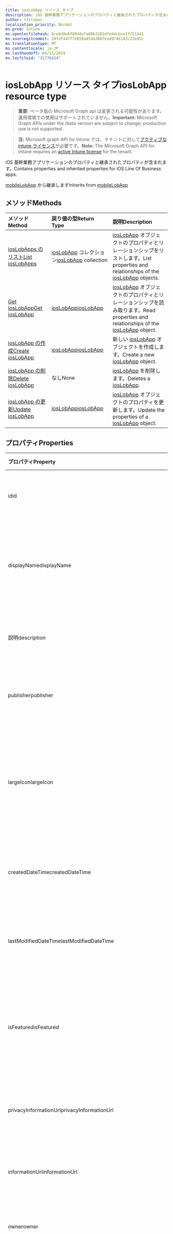 ```yaml
---
title: iosLobApp リソース タイプ
description: iOS 基幹業務アプリケーションのプロパティと継承されたプロパティが含まれます。
author: tfitzmac
localization_priority: Normal
ms.prod: Intune
ms.openlocfilehash: 8ce6d0e6f884dafa80b3181dfe44cbce1ff51341
ms.sourcegitcommit: 20fef447f7e658a454a3887ea49746142c22e45c
ms.translationtype: MT
ms.contentlocale: ja-JP
ms.lasthandoff: 04/11/2019
ms.locfileid: "31776424"
---
```

# <a name="ioslobapp-resource-type"></a><span data-ttu-id="5ec6e-103">iosLobApp リソース タイプ</span><span class="sxs-lookup"><span data-stu-id="5ec6e-103">iosLobApp resource type</span></span>

> <span data-ttu-id="5ec6e-104">**重要:** ベータ版の Microsoft Graph api は変更される可能性があります。運用環境での使用はサポートされていません。</span><span class="sxs-lookup"><span data-stu-id="5ec6e-104">**Important:** Microsoft Graph APIs under the /beta version are subject to change; production use is not supported.</span></span>

> <span data-ttu-id="5ec6e-105">**注:** Microsoft graph API for Intune では、テナントに対して[アクティブな intune ライセンス](https://go.microsoft.com/fwlink/?linkid=839381)が必要です。</span><span class="sxs-lookup"><span data-stu-id="5ec6e-105">**Note:** The Microsoft Graph API for Intune requires an [active Intune license](https://go.microsoft.com/fwlink/?linkid=839381) for the tenant.</span></span>

<span data-ttu-id="5ec6e-106">iOS 基幹業務アプリケーションのプロパティと継承されたプロパティが含まれます。</span><span class="sxs-lookup"><span data-stu-id="5ec6e-106">Contains properties and inherited properties for iOS Line Of Business apps.</span></span>


<span data-ttu-id="5ec6e-107">[mobileLobApp](../resources/intune-apps-mobilelobapp.md) から継承します</span><span class="sxs-lookup"><span data-stu-id="5ec6e-107">Inherits from [mobileLobApp](../resources/intune-apps-mobilelobapp.md)</span></span>

## <a name="methods"></a><span data-ttu-id="5ec6e-108">メソッド</span><span class="sxs-lookup"><span data-stu-id="5ec6e-108">Methods</span></span>
|<span data-ttu-id="5ec6e-109">メソッド</span><span class="sxs-lookup"><span data-stu-id="5ec6e-109">Method</span></span>|<span data-ttu-id="5ec6e-110">戻り値の型</span><span class="sxs-lookup"><span data-stu-id="5ec6e-110">Return Type</span></span>|<span data-ttu-id="5ec6e-111">説明</span><span class="sxs-lookup"><span data-stu-id="5ec6e-111">Description</span></span>|
|:---|:---|:---|
|[<span data-ttu-id="5ec6e-112">iosLobApps のリスト</span><span class="sxs-lookup"><span data-stu-id="5ec6e-112">List iosLobApps</span></span>](../api/intune-apps-ioslobapp-list.md)|<span data-ttu-id="5ec6e-113">[iosLobApp](../resources/intune-apps-ioslobapp.md) コレクション</span><span class="sxs-lookup"><span data-stu-id="5ec6e-113">[iosLobApp](../resources/intune-apps-ioslobapp.md) collection</span></span>|<span data-ttu-id="5ec6e-114">[iosLobApp](../resources/intune-apps-ioslobapp.md) オブジェクトのプロパティとリレーションシップをリストします。</span><span class="sxs-lookup"><span data-stu-id="5ec6e-114">List properties and relationships of the [iosLobApp](../resources/intune-apps-ioslobapp.md) objects.</span></span>|
|[<span data-ttu-id="5ec6e-115">Get iosLobApp</span><span class="sxs-lookup"><span data-stu-id="5ec6e-115">Get iosLobApp</span></span>](../api/intune-apps-ioslobapp-get.md)|[<span data-ttu-id="5ec6e-116">iosLobApp</span><span class="sxs-lookup"><span data-stu-id="5ec6e-116">iosLobApp</span></span>](../resources/intune-apps-ioslobapp.md)|<span data-ttu-id="5ec6e-117">[iosLobApp](../resources/intune-apps-ioslobapp.md) オブジェクトのプロパティとリレーションシップを読み取ります。</span><span class="sxs-lookup"><span data-stu-id="5ec6e-117">Read properties and relationships of the [iosLobApp](../resources/intune-apps-ioslobapp.md) object.</span></span>|
|[<span data-ttu-id="5ec6e-118">iosLobApp の作成</span><span class="sxs-lookup"><span data-stu-id="5ec6e-118">Create iosLobApp</span></span>](../api/intune-apps-ioslobapp-create.md)|[<span data-ttu-id="5ec6e-119">iosLobApp</span><span class="sxs-lookup"><span data-stu-id="5ec6e-119">iosLobApp</span></span>](../resources/intune-apps-ioslobapp.md)|<span data-ttu-id="5ec6e-120">新しい [iosLobApp](../resources/intune-apps-ioslobapp.md) オブジェクトを作成します。</span><span class="sxs-lookup"><span data-stu-id="5ec6e-120">Create a new [iosLobApp](../resources/intune-apps-ioslobapp.md) object.</span></span>|
|[<span data-ttu-id="5ec6e-121">iosLobApp の削除</span><span class="sxs-lookup"><span data-stu-id="5ec6e-121">Delete iosLobApp</span></span>](../api/intune-apps-ioslobapp-delete.md)|<span data-ttu-id="5ec6e-122">なし</span><span class="sxs-lookup"><span data-stu-id="5ec6e-122">None</span></span>|<span data-ttu-id="5ec6e-123">[iosLobApp](../resources/intune-apps-ioslobapp.md) を削除します。</span><span class="sxs-lookup"><span data-stu-id="5ec6e-123">Deletes a [iosLobApp](../resources/intune-apps-ioslobapp.md).</span></span>|
|[<span data-ttu-id="5ec6e-124">iosLobApp の更新</span><span class="sxs-lookup"><span data-stu-id="5ec6e-124">Update iosLobApp</span></span>](../api/intune-apps-ioslobapp-update.md)|[<span data-ttu-id="5ec6e-125">iosLobApp</span><span class="sxs-lookup"><span data-stu-id="5ec6e-125">iosLobApp</span></span>](../resources/intune-apps-ioslobapp.md)|<span data-ttu-id="5ec6e-126">[iosLobApp](../resources/intune-apps-ioslobapp.md) オブジェクトのプロパティを更新します。</span><span class="sxs-lookup"><span data-stu-id="5ec6e-126">Update the properties of a [iosLobApp](../resources/intune-apps-ioslobapp.md) object.</span></span>|

## <a name="properties"></a><span data-ttu-id="5ec6e-127">プロパティ</span><span class="sxs-lookup"><span data-stu-id="5ec6e-127">Properties</span></span>
|<span data-ttu-id="5ec6e-128">プロパティ</span><span class="sxs-lookup"><span data-stu-id="5ec6e-128">Property</span></span>|<span data-ttu-id="5ec6e-129">型</span><span class="sxs-lookup"><span data-stu-id="5ec6e-129">Type</span></span>|<span data-ttu-id="5ec6e-130">説明</span><span class="sxs-lookup"><span data-stu-id="5ec6e-130">Description</span></span>|
|:---|:---|:---|
|<span data-ttu-id="5ec6e-131">id</span><span class="sxs-lookup"><span data-stu-id="5ec6e-131">id</span></span>|<span data-ttu-id="5ec6e-132">文字列型 (String)</span><span class="sxs-lookup"><span data-stu-id="5ec6e-132">String</span></span>|<span data-ttu-id="5ec6e-133">エンティティのキー。</span><span class="sxs-lookup"><span data-stu-id="5ec6e-133">Key of the entity.</span></span> <span data-ttu-id="5ec6e-134">[mobileApp](../resources/intune-apps-mobileapp.md) から継承します</span><span class="sxs-lookup"><span data-stu-id="5ec6e-134">Inherited from [mobileApp](../resources/intune-apps-mobileapp.md)</span></span>|
|<span data-ttu-id="5ec6e-135">displayName</span><span class="sxs-lookup"><span data-stu-id="5ec6e-135">displayName</span></span>|<span data-ttu-id="5ec6e-136">String</span><span class="sxs-lookup"><span data-stu-id="5ec6e-136">String</span></span>|<span data-ttu-id="5ec6e-137">管理者が提供またはインポートしたアプリのタイトル。</span><span class="sxs-lookup"><span data-stu-id="5ec6e-137">The admin provided or imported title of the app.</span></span> <span data-ttu-id="5ec6e-138">[mobileApp](../resources/intune-apps-mobileapp.md) から継承します</span><span class="sxs-lookup"><span data-stu-id="5ec6e-138">Inherited from [mobileApp](../resources/intune-apps-mobileapp.md)</span></span>|
|<span data-ttu-id="5ec6e-139">説明</span><span class="sxs-lookup"><span data-stu-id="5ec6e-139">description</span></span>|<span data-ttu-id="5ec6e-140">String</span><span class="sxs-lookup"><span data-stu-id="5ec6e-140">String</span></span>|<span data-ttu-id="5ec6e-141">アプリの説明。</span><span class="sxs-lookup"><span data-stu-id="5ec6e-141">The description of the app.</span></span> <span data-ttu-id="5ec6e-142">[mobileApp](../resources/intune-apps-mobileapp.md) から継承します</span><span class="sxs-lookup"><span data-stu-id="5ec6e-142">Inherited from [mobileApp](../resources/intune-apps-mobileapp.md)</span></span>|
|<span data-ttu-id="5ec6e-143">publisher</span><span class="sxs-lookup"><span data-stu-id="5ec6e-143">publisher</span></span>|<span data-ttu-id="5ec6e-144">文字列</span><span class="sxs-lookup"><span data-stu-id="5ec6e-144">String</span></span>|<span data-ttu-id="5ec6e-145">アプリの発行元。</span><span class="sxs-lookup"><span data-stu-id="5ec6e-145">The publisher of the app.</span></span> <span data-ttu-id="5ec6e-146">[mobileApp](../resources/intune-apps-mobileapp.md) から継承します</span><span class="sxs-lookup"><span data-stu-id="5ec6e-146">Inherited from [mobileApp](../resources/intune-apps-mobileapp.md)</span></span>|
|<span data-ttu-id="5ec6e-147">largeIcon</span><span class="sxs-lookup"><span data-stu-id="5ec6e-147">largeIcon</span></span>|[<span data-ttu-id="5ec6e-148">mimeContent</span><span class="sxs-lookup"><span data-stu-id="5ec6e-148">mimeContent</span></span>](../resources/intune-shared-mimecontent.md)|<span data-ttu-id="5ec6e-149">アプリの詳細に表示され、アイコンのアップロードに使用される大きいアイコン。</span><span class="sxs-lookup"><span data-stu-id="5ec6e-149">The large icon, to be displayed in the app details and used for upload of the icon.</span></span> <span data-ttu-id="5ec6e-150">[mobileApp](../resources/intune-apps-mobileapp.md) から継承します</span><span class="sxs-lookup"><span data-stu-id="5ec6e-150">Inherited from [mobileApp](../resources/intune-apps-mobileapp.md)</span></span>|
|<span data-ttu-id="5ec6e-151">createdDateTime</span><span class="sxs-lookup"><span data-stu-id="5ec6e-151">createdDateTime</span></span>|<span data-ttu-id="5ec6e-152">DateTimeOffset</span><span class="sxs-lookup"><span data-stu-id="5ec6e-152">DateTimeOffset</span></span>|<span data-ttu-id="5ec6e-153">アプリが作成された日時。</span><span class="sxs-lookup"><span data-stu-id="5ec6e-153">The date and time the app was created.</span></span> <span data-ttu-id="5ec6e-154">[mobileApp](../resources/intune-apps-mobileapp.md) から継承します</span><span class="sxs-lookup"><span data-stu-id="5ec6e-154">Inherited from [mobileApp](../resources/intune-apps-mobileapp.md)</span></span>|
|<span data-ttu-id="5ec6e-155">lastModifiedDateTime</span><span class="sxs-lookup"><span data-stu-id="5ec6e-155">lastModifiedDateTime</span></span>|<span data-ttu-id="5ec6e-156">DateTimeOffset</span><span class="sxs-lookup"><span data-stu-id="5ec6e-156">DateTimeOffset</span></span>|<span data-ttu-id="5ec6e-157">アプリが最後に変更された日時。</span><span class="sxs-lookup"><span data-stu-id="5ec6e-157">The date and time the app was last modified.</span></span> <span data-ttu-id="5ec6e-158">[mobileApp](../resources/intune-apps-mobileapp.md) から継承します</span><span class="sxs-lookup"><span data-stu-id="5ec6e-158">Inherited from [mobileApp](../resources/intune-apps-mobileapp.md)</span></span>|
|<span data-ttu-id="5ec6e-159">isFeatured</span><span class="sxs-lookup"><span data-stu-id="5ec6e-159">isFeatured</span></span>|<span data-ttu-id="5ec6e-160">Boolean</span><span class="sxs-lookup"><span data-stu-id="5ec6e-160">Boolean</span></span>|<span data-ttu-id="5ec6e-161">アプリが管理者のおすすめとしてマークされたかどうかを示す値。[mobileApp](../resources/intune-apps-mobileapp.md) から継承します</span><span class="sxs-lookup"><span data-stu-id="5ec6e-161">The value indicating whether the app is marked as featured by the admin. Inherited from [mobileApp](../resources/intune-apps-mobileapp.md)</span></span>|
|<span data-ttu-id="5ec6e-162">privacyInformationUrl</span><span class="sxs-lookup"><span data-stu-id="5ec6e-162">privacyInformationUrl</span></span>|<span data-ttu-id="5ec6e-163">文字列</span><span class="sxs-lookup"><span data-stu-id="5ec6e-163">String</span></span>|<span data-ttu-id="5ec6e-164">プライバシーに関する声明の URL。</span><span class="sxs-lookup"><span data-stu-id="5ec6e-164">The privacy statement Url.</span></span> <span data-ttu-id="5ec6e-165">[mobileApp](../resources/intune-apps-mobileapp.md) から継承します</span><span class="sxs-lookup"><span data-stu-id="5ec6e-165">Inherited from [mobileApp](../resources/intune-apps-mobileapp.md)</span></span>|
|<span data-ttu-id="5ec6e-166">informationUrl</span><span class="sxs-lookup"><span data-stu-id="5ec6e-166">informationUrl</span></span>|<span data-ttu-id="5ec6e-167">文字列</span><span class="sxs-lookup"><span data-stu-id="5ec6e-167">String</span></span>|<span data-ttu-id="5ec6e-168">詳細情報の URL。</span><span class="sxs-lookup"><span data-stu-id="5ec6e-168">The more information Url.</span></span> <span data-ttu-id="5ec6e-169">[mobileApp](../resources/intune-apps-mobileapp.md) から継承します</span><span class="sxs-lookup"><span data-stu-id="5ec6e-169">Inherited from [mobileApp](../resources/intune-apps-mobileapp.md)</span></span>|
|<span data-ttu-id="5ec6e-170">owner</span><span class="sxs-lookup"><span data-stu-id="5ec6e-170">owner</span></span>|<span data-ttu-id="5ec6e-171">文字列</span><span class="sxs-lookup"><span data-stu-id="5ec6e-171">String</span></span>|<span data-ttu-id="5ec6e-172">アプリの所有者。</span><span class="sxs-lookup"><span data-stu-id="5ec6e-172">The owner of the app.</span></span> <span data-ttu-id="5ec6e-173">[mobileApp](../resources/intune-apps-mobileapp.md) から継承します</span><span class="sxs-lookup"><span data-stu-id="5ec6e-173">Inherited from [mobileApp](../resources/intune-apps-mobileapp.md)</span></span>|
|<span data-ttu-id="5ec6e-174">developer</span><span class="sxs-lookup"><span data-stu-id="5ec6e-174">developer</span></span>|<span data-ttu-id="5ec6e-175">文字列</span><span class="sxs-lookup"><span data-stu-id="5ec6e-175">String</span></span>|<span data-ttu-id="5ec6e-176">アプリの開発者。</span><span class="sxs-lookup"><span data-stu-id="5ec6e-176">The developer of the app.</span></span> <span data-ttu-id="5ec6e-177">[mobileApp](../resources/intune-apps-mobileapp.md) から継承します</span><span class="sxs-lookup"><span data-stu-id="5ec6e-177">Inherited from [mobileApp](../resources/intune-apps-mobileapp.md)</span></span>|
|<span data-ttu-id="5ec6e-178">notes</span><span class="sxs-lookup"><span data-stu-id="5ec6e-178">notes</span></span>|<span data-ttu-id="5ec6e-179">文字列</span><span class="sxs-lookup"><span data-stu-id="5ec6e-179">String</span></span>|<span data-ttu-id="5ec6e-180">アプリ用のメモ。</span><span class="sxs-lookup"><span data-stu-id="5ec6e-180">Notes for the app.</span></span> <span data-ttu-id="5ec6e-181">[mobileApp](../resources/intune-apps-mobileapp.md) から継承します</span><span class="sxs-lookup"><span data-stu-id="5ec6e-181">Inherited from [mobileApp](../resources/intune-apps-mobileapp.md)</span></span>|
|<span data-ttu-id="5ec6e-182">uploadState</span><span class="sxs-lookup"><span data-stu-id="5ec6e-182">uploadState</span></span>|<span data-ttu-id="5ec6e-183">Int32</span><span class="sxs-lookup"><span data-stu-id="5ec6e-183">Int32</span></span>|<span data-ttu-id="5ec6e-184">アップロード状態。</span><span class="sxs-lookup"><span data-stu-id="5ec6e-184">The upload state.</span></span> <span data-ttu-id="5ec6e-185">[mobileApp](../resources/intune-apps-mobileapp.md) から継承します</span><span class="sxs-lookup"><span data-stu-id="5ec6e-185">Inherited from [mobileApp](../resources/intune-apps-mobileapp.md)</span></span>|
|<span data-ttu-id="5ec6e-186">publishingState</span><span class="sxs-lookup"><span data-stu-id="5ec6e-186">publishingState</span></span>|[<span data-ttu-id="5ec6e-187">mobileAppPublishingState</span><span class="sxs-lookup"><span data-stu-id="5ec6e-187">mobileAppPublishingState</span></span>](../resources/intune-apps-mobileapppublishingstate.md)|<span data-ttu-id="5ec6e-188">アプリの発行の状態。</span><span class="sxs-lookup"><span data-stu-id="5ec6e-188">The publishing state for the app.</span></span> <span data-ttu-id="5ec6e-189">アプリが発行されていない限り、アプリを割り当てることができません。</span><span class="sxs-lookup"><span data-stu-id="5ec6e-189">The app cannot be assigned unless the app is published.</span></span> <span data-ttu-id="5ec6e-190">[mobileApp](../resources/intune-apps-mobileapp.md)から継承されます。</span><span class="sxs-lookup"><span data-stu-id="5ec6e-190">Inherited from [mobileApp](../resources/intune-apps-mobileapp.md).</span></span> <span data-ttu-id="5ec6e-191">使用可能な値は、`notPublished`、`processing`、`published` です。</span><span class="sxs-lookup"><span data-stu-id="5ec6e-191">Possible values are: `notPublished`, `processing`, `published`.</span></span>|
|<span data-ttu-id="5ec6e-192">isAssigned</span><span class="sxs-lookup"><span data-stu-id="5ec6e-192">isAssigned</span></span>|<span data-ttu-id="5ec6e-193">Boolean</span><span class="sxs-lookup"><span data-stu-id="5ec6e-193">Boolean</span></span>|<span data-ttu-id="5ec6e-194">アプリが少なくとも1つのグループに割り当てられているかどうかを示す値。</span><span class="sxs-lookup"><span data-stu-id="5ec6e-194">The value indicating whether the app is assigned to at least one group.</span></span> <span data-ttu-id="5ec6e-195">[mobileApp](../resources/intune-apps-mobileapp.md) から継承します</span><span class="sxs-lookup"><span data-stu-id="5ec6e-195">Inherited from [mobileApp](../resources/intune-apps-mobileapp.md)</span></span>|
|<span data-ttu-id="5ec6e-196">roleScopeTagIds</span><span class="sxs-lookup"><span data-stu-id="5ec6e-196">roleScopeTagIds</span></span>|<span data-ttu-id="5ec6e-197">String コレクション</span><span class="sxs-lookup"><span data-stu-id="5ec6e-197">String collection</span></span>|<span data-ttu-id="5ec6e-198">このモバイルアプリの範囲タグ id のリスト。</span><span class="sxs-lookup"><span data-stu-id="5ec6e-198">List of scope tag ids for this mobile app.</span></span> <span data-ttu-id="5ec6e-199">[mobileApp](../resources/intune-apps-mobileapp.md) から継承します</span><span class="sxs-lookup"><span data-stu-id="5ec6e-199">Inherited from [mobileApp](../resources/intune-apps-mobileapp.md)</span></span>|
|<span data-ttu-id="5ec6e-200">dependentappcount</span><span class="sxs-lookup"><span data-stu-id="5ec6e-200">dependentAppCount</span></span>|<span data-ttu-id="5ec6e-201">Int32</span><span class="sxs-lookup"><span data-stu-id="5ec6e-201">Int32</span></span>|<span data-ttu-id="5ec6e-202">子アプリが持つ依存関係の合計数。</span><span class="sxs-lookup"><span data-stu-id="5ec6e-202">The total number of dependencies the child app has.</span></span> <span data-ttu-id="5ec6e-203">[mobileApp](../resources/intune-apps-mobileapp.md) から継承します</span><span class="sxs-lookup"><span data-stu-id="5ec6e-203">Inherited from [mobileApp](../resources/intune-apps-mobileapp.md)</span></span>|
|<span data-ttu-id="5ec6e-204">committedContentVersion</span><span class="sxs-lookup"><span data-stu-id="5ec6e-204">committedContentVersion</span></span>|<span data-ttu-id="5ec6e-205">文字列</span><span class="sxs-lookup"><span data-stu-id="5ec6e-205">String</span></span>|<span data-ttu-id="5ec6e-206">内部にコミットされたコンテンツのバージョン。</span><span class="sxs-lookup"><span data-stu-id="5ec6e-206">The internal committed content version.</span></span> <span data-ttu-id="5ec6e-207">[mobileLobApp](../resources/intune-apps-mobilelobapp.md) から継承します</span><span class="sxs-lookup"><span data-stu-id="5ec6e-207">Inherited from [mobileLobApp](../resources/intune-apps-mobilelobapp.md)</span></span>|
|<span data-ttu-id="5ec6e-208">fileName</span><span class="sxs-lookup"><span data-stu-id="5ec6e-208">fileName</span></span>|<span data-ttu-id="5ec6e-209">文字列</span><span class="sxs-lookup"><span data-stu-id="5ec6e-209">String</span></span>|<span data-ttu-id="5ec6e-210">メインの LOB アプリケーションのファイル名。</span><span class="sxs-lookup"><span data-stu-id="5ec6e-210">The name of the main Lob application file.</span></span> <span data-ttu-id="5ec6e-211">[mobileLobApp](../resources/intune-apps-mobilelobapp.md) から継承します</span><span class="sxs-lookup"><span data-stu-id="5ec6e-211">Inherited from [mobileLobApp](../resources/intune-apps-mobilelobapp.md)</span></span>|
|<span data-ttu-id="5ec6e-212">size</span><span class="sxs-lookup"><span data-stu-id="5ec6e-212">size</span></span>|<span data-ttu-id="5ec6e-213">Int64</span><span class="sxs-lookup"><span data-stu-id="5ec6e-213">Int64</span></span>|<span data-ttu-id="5ec6e-214">アップロードされたすべてのファイルを含む合計サイズ。</span><span class="sxs-lookup"><span data-stu-id="5ec6e-214">The total size, including all uploaded files.</span></span> <span data-ttu-id="5ec6e-215">[mobileLobApp](../resources/intune-apps-mobilelobapp.md) から継承します</span><span class="sxs-lookup"><span data-stu-id="5ec6e-215">Inherited from [mobileLobApp](../resources/intune-apps-mobilelobapp.md)</span></span>|
|<span data-ttu-id="5ec6e-216">bundleId</span><span class="sxs-lookup"><span data-stu-id="5ec6e-216">bundleId</span></span>|<span data-ttu-id="5ec6e-217">String</span><span class="sxs-lookup"><span data-stu-id="5ec6e-217">String</span></span>|<span data-ttu-id="5ec6e-218">ID 名。</span><span class="sxs-lookup"><span data-stu-id="5ec6e-218">The Identity Name.</span></span>|
|<span data-ttu-id="5ec6e-219">applicableDeviceType</span><span class="sxs-lookup"><span data-stu-id="5ec6e-219">applicableDeviceType</span></span>|[<span data-ttu-id="5ec6e-220">iosDeviceType</span><span class="sxs-lookup"><span data-stu-id="5ec6e-220">iosDeviceType</span></span>](../resources/intune-apps-iosdevicetype.md)|<span data-ttu-id="5ec6e-221">このアプリを実行できる iOS アーキテクチャ。</span><span class="sxs-lookup"><span data-stu-id="5ec6e-221">The iOS architecture for which this app can run on.</span></span>|
|<span data-ttu-id="5ec6e-222">minimumSupportedOperatingSystem</span><span class="sxs-lookup"><span data-stu-id="5ec6e-222">minimumSupportedOperatingSystem</span></span>|[<span data-ttu-id="5ec6e-223">iosMinimumOperatingSystem</span><span class="sxs-lookup"><span data-stu-id="5ec6e-223">iosMinimumOperatingSystem</span></span>](../resources/intune-apps-iosminimumoperatingsystem.md)|<span data-ttu-id="5ec6e-224">該当するオペレーティング システムの最小の値。</span><span class="sxs-lookup"><span data-stu-id="5ec6e-224">The value for the minimum applicable operating system.</span></span>|
|<span data-ttu-id="5ec6e-225">expirationDateTime</span><span class="sxs-lookup"><span data-stu-id="5ec6e-225">expirationDateTime</span></span>|<span data-ttu-id="5ec6e-226">DateTimeOffset</span><span class="sxs-lookup"><span data-stu-id="5ec6e-226">DateTimeOffset</span></span>|<span data-ttu-id="5ec6e-227">有効期限。</span><span class="sxs-lookup"><span data-stu-id="5ec6e-227">The expiration time.</span></span>|
|<span data-ttu-id="5ec6e-228">VersionNumber</span><span class="sxs-lookup"><span data-stu-id="5ec6e-228">versionNumber</span></span>|<span data-ttu-id="5ec6e-229">文字列</span><span class="sxs-lookup"><span data-stu-id="5ec6e-229">String</span></span>|<span data-ttu-id="5ec6e-230">iOS 基幹業務 (LoB) アプリのバージョン番号。</span><span class="sxs-lookup"><span data-stu-id="5ec6e-230">The version number of iOS Line of Business (LoB) app.</span></span>|
|<span data-ttu-id="5ec6e-231">buildNumber</span><span class="sxs-lookup"><span data-stu-id="5ec6e-231">buildNumber</span></span>|<span data-ttu-id="5ec6e-232">文字列</span><span class="sxs-lookup"><span data-stu-id="5ec6e-232">String</span></span>|<span data-ttu-id="5ec6e-233">iOS 基幹業務 (LoB) アプリのビルド番号。</span><span class="sxs-lookup"><span data-stu-id="5ec6e-233">The build number of iOS Line of Business (LoB) app.</span></span>|
|<span data-ttu-id="5ec6e-234">identityVersion</span><span class="sxs-lookup"><span data-stu-id="5ec6e-234">identityVersion</span></span>|<span data-ttu-id="5ec6e-235">String</span><span class="sxs-lookup"><span data-stu-id="5ec6e-235">String</span></span>|<span data-ttu-id="5ec6e-236">ID のバージョン。</span><span class="sxs-lookup"><span data-stu-id="5ec6e-236">The identity version.</span></span>|

## <a name="relationships"></a><span data-ttu-id="5ec6e-237">リレーションシップ</span><span class="sxs-lookup"><span data-stu-id="5ec6e-237">Relationships</span></span>
|<span data-ttu-id="5ec6e-238">リレーションシップ</span><span class="sxs-lookup"><span data-stu-id="5ec6e-238">Relationship</span></span>|<span data-ttu-id="5ec6e-239">型</span><span class="sxs-lookup"><span data-stu-id="5ec6e-239">Type</span></span>|<span data-ttu-id="5ec6e-240">説明</span><span class="sxs-lookup"><span data-stu-id="5ec6e-240">Description</span></span>|
|:---|:---|:---|
|<span data-ttu-id="5ec6e-241">categories</span><span class="sxs-lookup"><span data-stu-id="5ec6e-241">categories</span></span>|<span data-ttu-id="5ec6e-242">[mobileAppCategory](../resources/intune-apps-mobileappcategory.md) コレクション</span><span class="sxs-lookup"><span data-stu-id="5ec6e-242">[mobileAppCategory](../resources/intune-apps-mobileappcategory.md) collection</span></span>|<span data-ttu-id="5ec6e-243">このアプリのカテゴリのリスト。</span><span class="sxs-lookup"><span data-stu-id="5ec6e-243">The list of categories for this app.</span></span> <span data-ttu-id="5ec6e-244">[mobileApp](../resources/intune-apps-mobileapp.md) から継承します</span><span class="sxs-lookup"><span data-stu-id="5ec6e-244">Inherited from [mobileApp](../resources/intune-apps-mobileapp.md)</span></span>|
|<span data-ttu-id="5ec6e-245">assignments</span><span class="sxs-lookup"><span data-stu-id="5ec6e-245">assignments</span></span>|<span data-ttu-id="5ec6e-246">[mobileAppAssignment](../resources/intune-apps-mobileappassignment.md) コレクション</span><span class="sxs-lookup"><span data-stu-id="5ec6e-246">[mobileAppAssignment](../resources/intune-apps-mobileappassignment.md) collection</span></span>|<span data-ttu-id="5ec6e-247">このモバイル アプリのグループ割り当てのリスト。</span><span class="sxs-lookup"><span data-stu-id="5ec6e-247">The list of group assignments for this mobile app.</span></span> <span data-ttu-id="5ec6e-248">[mobileApp](../resources/intune-apps-mobileapp.md) から継承します</span><span class="sxs-lookup"><span data-stu-id="5ec6e-248">Inherited from [mobileApp](../resources/intune-apps-mobileapp.md)</span></span>|
|<span data-ttu-id="5ec6e-249">installSummary</span><span class="sxs-lookup"><span data-stu-id="5ec6e-249">installSummary</span></span>|[<span data-ttu-id="5ec6e-250">mobileAppInstallSummary</span><span class="sxs-lookup"><span data-stu-id="5ec6e-250">mobileAppInstallSummary</span></span>](../resources/intune-apps-mobileappinstallsummary.md)|<span data-ttu-id="5ec6e-251">モバイル アプリ インストール概要です。</span><span class="sxs-lookup"><span data-stu-id="5ec6e-251">Mobile App Install Summary.</span></span> <span data-ttu-id="5ec6e-252">[mobileApp](../resources/intune-apps-mobileapp.md) から継承します</span><span class="sxs-lookup"><span data-stu-id="5ec6e-252">Inherited from [mobileApp](../resources/intune-apps-mobileapp.md)</span></span>|
|<span data-ttu-id="5ec6e-253">deviceStatuses</span><span class="sxs-lookup"><span data-stu-id="5ec6e-253">deviceStatuses</span></span>|<span data-ttu-id="5ec6e-254">[mobileAppInstallStatus](../resources/intune-apps-mobileappinstallstatus.md)コレクション</span><span class="sxs-lookup"><span data-stu-id="5ec6e-254">[mobileAppInstallStatus](../resources/intune-apps-mobileappinstallstatus.md) collection</span></span>|<span data-ttu-id="5ec6e-255">このモバイルアプリのインストール状態のリスト。</span><span class="sxs-lookup"><span data-stu-id="5ec6e-255">The list of installation states for this mobile app.</span></span> <span data-ttu-id="5ec6e-256">[mobileApp](../resources/intune-apps-mobileapp.md) から継承します</span><span class="sxs-lookup"><span data-stu-id="5ec6e-256">Inherited from [mobileApp](../resources/intune-apps-mobileapp.md)</span></span>|
|<span data-ttu-id="5ec6e-257">userStatuses</span><span class="sxs-lookup"><span data-stu-id="5ec6e-257">userStatuses</span></span>|<span data-ttu-id="5ec6e-258">[userappinstallstatus](../resources/intune-apps-userappinstallstatus.md)コレクション</span><span class="sxs-lookup"><span data-stu-id="5ec6e-258">[userAppInstallStatus](../resources/intune-apps-userappinstallstatus.md) collection</span></span>|<span data-ttu-id="5ec6e-259">このモバイルアプリのインストール状態のリスト。</span><span class="sxs-lookup"><span data-stu-id="5ec6e-259">The list of installation states for this mobile app.</span></span> <span data-ttu-id="5ec6e-260">[mobileApp](../resources/intune-apps-mobileapp.md) から継承します</span><span class="sxs-lookup"><span data-stu-id="5ec6e-260">Inherited from [mobileApp](../resources/intune-apps-mobileapp.md)</span></span>|
|<span data-ttu-id="5ec6e-261">関連性</span><span class="sxs-lookup"><span data-stu-id="5ec6e-261">relationships</span></span>|<span data-ttu-id="5ec6e-262">[mobileAppRelationship](../resources/intune-apps-mobileapprelationship.md)コレクション</span><span class="sxs-lookup"><span data-stu-id="5ec6e-262">[mobileAppRelationship](../resources/intune-apps-mobileapprelationship.md) collection</span></span>|<span data-ttu-id="5ec6e-263">このモバイルアプリのリレーションシップのリスト。</span><span class="sxs-lookup"><span data-stu-id="5ec6e-263">List of relationships for this mobile app.</span></span> <span data-ttu-id="5ec6e-264">[mobileApp](../resources/intune-apps-mobileapp.md) から継承します</span><span class="sxs-lookup"><span data-stu-id="5ec6e-264">Inherited from [mobileApp](../resources/intune-apps-mobileapp.md)</span></span>|
|<span data-ttu-id="5ec6e-265">contentVersions</span><span class="sxs-lookup"><span data-stu-id="5ec6e-265">contentVersions</span></span>|<span data-ttu-id="5ec6e-266">[mobileAppContent](../resources/intune-apps-mobileappcontent.md) コレクション</span><span class="sxs-lookup"><span data-stu-id="5ec6e-266">[mobileAppContent](../resources/intune-apps-mobileappcontent.md) collection</span></span>|<span data-ttu-id="5ec6e-267">このアプリのコンテンツのバージョンのリスト。</span><span class="sxs-lookup"><span data-stu-id="5ec6e-267">The list of content versions for this app.</span></span> <span data-ttu-id="5ec6e-268">[mobileLobApp](../resources/intune-apps-mobilelobapp.md) から継承します</span><span class="sxs-lookup"><span data-stu-id="5ec6e-268">Inherited from [mobileLobApp](../resources/intune-apps-mobilelobapp.md)</span></span>|

## <a name="json-representation"></a><span data-ttu-id="5ec6e-269">JSON 表記</span><span class="sxs-lookup"><span data-stu-id="5ec6e-269">JSON Representation</span></span>
<span data-ttu-id="5ec6e-270">以下は、リソースの JSON 表記です。</span><span class="sxs-lookup"><span data-stu-id="5ec6e-270">Here is a JSON representation of the resource.</span></span>
<!-- {
  "blockType": "resource",
  "keyProperty": "id",
  "@odata.type": "microsoft.graph.iosLobApp"
}
-->
``` json
{
  "@odata.type": "#microsoft.graph.iosLobApp",
  "id": "String (identifier)",
  "displayName": "String",
  "description": "String",
  "publisher": "String",
  "largeIcon": {
    "@odata.type": "microsoft.graph.mimeContent",
    "type": "String",
    "value": "binary"
  },
  "createdDateTime": "String (timestamp)",
  "lastModifiedDateTime": "String (timestamp)",
  "isFeatured": true,
  "privacyInformationUrl": "String",
  "informationUrl": "String",
  "owner": "String",
  "developer": "String",
  "notes": "String",
  "uploadState": 1024,
  "publishingState": "String",
  "isAssigned": true,
  "roleScopeTagIds": [
    "String"
  ],
  "dependentAppCount": 1024,
  "committedContentVersion": "String",
  "fileName": "String",
  "size": 1024,
  "bundleId": "String",
  "applicableDeviceType": {
    "@odata.type": "microsoft.graph.iosDeviceType",
    "iPad": true,
    "iPhoneAndIPod": true
  },
  "minimumSupportedOperatingSystem": {
    "@odata.type": "microsoft.graph.iosMinimumOperatingSystem",
    "v8_0": true,
    "v9_0": true,
    "v10_0": true,
    "v11_0": true,
    "v12_0": true
  },
  "expirationDateTime": "String (timestamp)",
  "versionNumber": "String",
  "buildNumber": "String",
  "identityVersion": "String"
}
```





